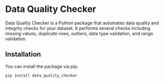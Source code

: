# Data Quality Checker

Data Quality Checker is a Python package that automates data quality and integrity checks for your dataset. It performs several checks including missing values, duplicate rows, outliers, data type validation, and range validation.

## Installation

You can install the package via pip:

```bash
pip install data_quality_checker
